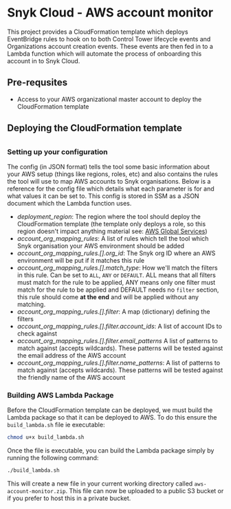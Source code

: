 # Snyk Cloud - AWS account monitor
This project provides a CloudFormation template which deploys EventBridge rules to hook on to both Control Tower lifecycle events and Organizations account creation events. These events are then fed in to a Lambda function which will automate the process of onboarding this account in to Snyk Cloud.

## Pre-requsites
* Access to your AWS organizational master account to deploy the CloudFormation template

## Deploying the CloudFormation template
######

### Setting up your configuration
The config (in JSON format) tells the tool some basic information about your AWS setup (things like regions, roles, etc) and
also contains the rules the tool will use to map AWS accounts to Snyk organisations. Below is a reference for the config
file which details what each parameter is for and what values it can be set to. This config is stored in SSM as a JSON
document which the Lambda function uses. 

* *deployment_region*: The region where the tool should deploy the CloudFormation template (the template only deploys
a role, so this region doesn't impact anything material see: [AWS Global Services](https://aws.amazon.com/about-aws/global-infrastructure/regional-product-services/#:~:text=Except%20as%20otherwise%20specified%2C%20Global,store%20and%20process%20data%20globally.))
* *account_org_mapping_rules*: A list of rules which tell the tool which Snyk organisation your AWS environment should be added
* *account_org_mapping_rules.[].org_id*: The Snyk org ID where an AWS environment will be put if it matches this rule
* *account_org_mapping_rules.[].match_type*: How we'll match the filters in this rule. Can be set to `ALL`, `ANY` or 
`DEFAULT`. ALL means that all filters must match for the rule to be applied, ANY means only one filter must match for
the rule to be applied and DEFAULT needs no `filter` section, this rule should come **at the end** and will be applied
without any matching.
* *account_org_mapping_rules.[].filter*: A map (dictionary) defining the filters
* *account_org_mapping_rules.[].filter.account_ids*: A list of account IDs to check against
* *account_org_mapping_rules.[].filter.email_patterns* A list of patterns to match against (accepts wildcards). These patterns will be tested against
the email address of the AWS account
* *account_org_mapping_rules.[].filter.name_patterns*: A list of patterns to match against (accepts wildcards). These patterns will be tested against
the friendly name of the AWS account

### Building AWS Lambda Package
Before the CloudFormation template can be deployed, we must build the Lambda package so that it can be deployed to AWS. To do this ensure the `build_lambda.sh` file ie executable:

```bash
chmod u+x build_lambda.sh
```

Once the file is executable, you can build the Lambda package simply by running the following command:

```bash
./build_lambda.sh
```

This will create a new file in your current working directory called `aws-account-monitor.zip`. This file can now be uploaded to a public S3 bucket or if you prefer to host this in a private bucket.